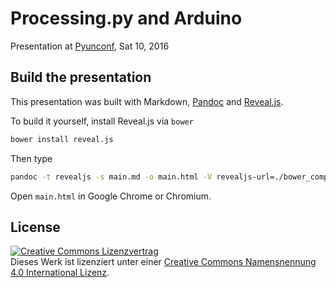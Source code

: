 # Processing.py and Arduino

Presentation at [Pyunconf](http://pyunconf.de/), Sat 10, 2016

## Build the presentation

This presentation was built with Markdown, [Pandoc](http://pandoc.org/MANUAL.html#producing-slide-shows-with-pandoc) and [Reveal.js](http://lab.hakim.se/reveal-js/#/).

To build it yourself, install Reveal.js via `bower`

```bash
bower install reveal.js
```

Then type

```bash
pandoc -t revealjs -s main.md -o main.html -V revealjs-url=./bower_components/reveal.js -V theme=sky
```

Open `main.html` in Google Chrome or Chromium.

## License

<a rel="license" href="http://creativecommons.org/licenses/by/4.0/"><img alt="Creative Commons Lizenzvertrag" style="border-width:0" src="https://i.creativecommons.org/l/by/4.0/88x31.png" /></a><br />Dieses Werk ist lizenziert unter einer <a rel="license" href="http://creativecommons.org/licenses/by/4.0/">Creative Commons Namensnennung 4.0 International Lizenz</a>.
